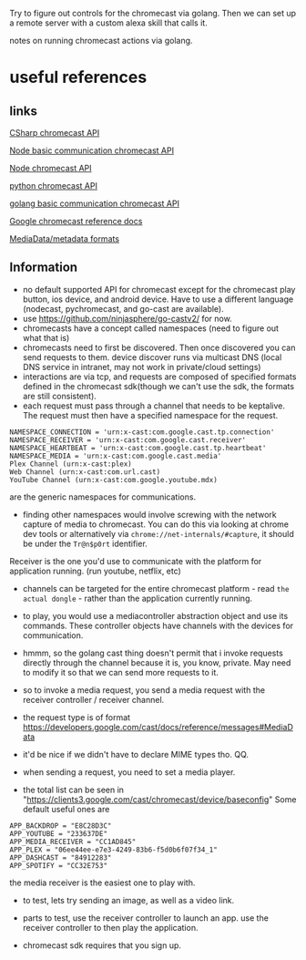 Try to figure out controls for the chromecast via golang. 
Then we can set up a remote server with a custom alexa skill that calls it. 

notes on running chromecast actions via golang. 

# useful references

## links

[CSharp chromecast API](https://github.com/Tapanila/SharpCaster)

[Node basic communication chromecast API](https://github.com/thibauts/node-castv2)

[Node chromecast API](https://github.com/thibauts/node-castv2-client)

[python chromecast API](https://github.com/balloob/pychromecast)

[golang basic communication chromecast API](https://github.com/ninjasphere/go-castv2)

[Google chromecast reference docs](https://developers.google.com/cast/docs/reference/)

[MediaData/metadata formats](https://developers.google.com/cast/docs/reference/messages#MediaData)

## Information

- no default supported API for chromecast except for the chromecast play button, ios device, and android device. Have to use a different language (nodecast, pychromecast, and go-cast are available).
- use https://github.com/ninjasphere/go-castv2/ for now. 
- chromecasts have a concept called namespaces (need to figure out what that is)
- chromecasts need to first be discovered. Then once discovered you can send requests to them. device discover runs via multicast DNS (local DNS service in intranet, may not work in private/cloud settings)
- interactions are via tcp, and requests are composed of specified formats defined in the chromecast sdk(though we can't use the sdk, the formats are still consistent).
- each request must pass through a channel that needs to be keptalive. The request must then have a specified namespace for the request. 

```
NAMESPACE_CONNECTION = 'urn:x-cast:com.google.cast.tp.connection'
NAMESPACE_RECEIVER = 'urn:x-cast:com.google.cast.receiver'
NAMESPACE_HEARTBEAT = 'urn:x-cast:com.google.cast.tp.heartbeat'
NAMESPACE_MEDIA = 'urn:x-cast:com.google.cast.media'
Plex Channel (urn:x-cast:plex)
Web Channel (urn:x-cast:com.url.cast)
YouTube Channel (urn:x-cast:com.google.youtube.mdx)
```

are the generic namespaces for communications. 
- finding other namespaces would involve screwing with the network capture of media to chromecast. You can do this via looking at chrome dev tools or alternatively via `chrome://net-internals/#capture`, it should be under the `Tr@n$p0rt` identifier. 

Receiver is the one you'd use to communicate with the platform for application running. (run youtube, netflix, etc)


- channels can be targeted for the entire chromecast platform - read `the actual dongle` - rather than the application currently running. 

- to play, you would use a mediacontroller abstraction object and use its commands. These controller objects have channels with the devices for communication. 

- hmmm, so the golang cast thing doesn't permit that i invoke requests directly through the channel because it is, you know, private. May need to modify it so that we can send more requests to it. 

- so to invoke a media request, you send a media request with the receiver controller / receiver channel. 
- the request type is of format https://developers.google.com/cast/docs/reference/messages#MediaData
- it'd be nice if we didn't have to declare MIME types tho. QQ. 

- when sending a request, you need to set a media player. 
- the total list can be seen in "https://clients3.google.com/cast/chromecast/device/baseconfig"
Some default useful ones are 

```
APP_BACKDROP = "E8C28D3C"
APP_YOUTUBE = "233637DE"
APP_MEDIA_RECEIVER = "CC1AD845"
APP_PLEX = "06ee44ee-e7e3-4249-83b6-f5d0b6f07f34_1"
APP_DASHCAST = "84912283"
APP_SPOTIFY = "CC32E753"
```

the media receiver is the easiest one to play with.

- to test, lets try sending an image, as well as a video link.
- parts to test, use the receiver controller to launch an app. use the receiver controller to then play the application. 

- chromecast sdk requires that you sign up. 